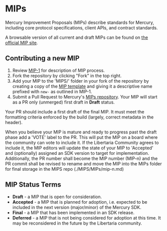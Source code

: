 # MIPs

Mercury Improvement Proposals (MIPs) describe standards for Mercury, including core protocol specifications, client APIs, and contract standards.

A browsable version of all current and draft MIPs can be found on [the official MIP site](http://mips.libertaria.world/).

## Contributing a new MIP

 1. Review [MIP-1](https://github.com/libertaria-project/MIPS/MIPs/mip-1.md) for description of MIP process.
 2. Fork the repository by clicking "Fork" in the top right.
 3. Add your MIP to the 'MIPS/' folder in your fork of the repository by creating a copy of the [MIP template](https://github.com/libertaria-project/MIPS/mip-X.md) and giving it a descriptive name prefixed with `new-` as outlined in MIP-1.
 4. Submit a Pull Request to Mercury's [MIPs repository](https://github.com/libertaria-project/mips). Your MIP will start as a PR only (unmerged) first draft in **Draft** status.

Your PR should include a first draft of the final MIP. It must meet the formatting criteria enforced by the build (largely, correct metadata in the header).

When you believe your MIP is mature and ready to progress past the draft phase add a 'VOTE' label to the PR. This will put the MIP on a board where the community can vote to include it. If the Libertaria Community agrees to include it, the MIP editors will update the state of your MIP to 'Accepted' and (optionally) assigned an SDK version to target for implementation. Additionally, the PR number shall become the MIP number (MIP-n) and the PR commit shall be revised to rename and move the MIP into the MIPs folder for final storage in the MIPS repo (./MIPS/MIPs/mip-n.md)

## MIP Status Terms

* **Draft** - a MIP that is open for consideration.
* **Accepted** - a MIP that is planned for adoption, i.e. expected to be included in the next version (major/minor) of the Mercury SDK.
* **Final** - a MIP that has been implemented in an SDK release.
* **Deferred** - a MIP that is not being considered for adoption at this time. It may be reconsidered in the future by the Libertaria community.
